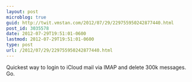 ```yaml
---
layout: post
microblog: true
guid: http://twit.vmstan.com/2012/07/29/229755950242877440.html
post_id: 3035578
date: 2012-07-29T19:51:01-0600
lastmod: 2012-07-29T19:51:01-0600
type: post
url: /2012/07/29/229755950242877440.html
---
```

Quickest way to login to iCloud mail via IMAP and delete 300k messages. Go.
